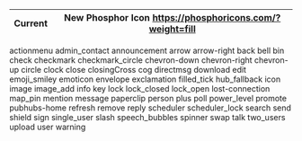 | Current | New Phosphor Icon https://phosphoricons.com/?weight=fill |
| ------- | -------------------------------------------------------- |

actionmenu
admin_contact
announcement
arrow
arrow-right
back
bell
bin
check
checkmark
checkmark_circle
chevron-down
chevron-right
chevron-up
circle
clock
close
closingCross
cog
directmsg
download
edit
emoji_smiley
emoticon
envelope
exclamation
filled_tick
hub_fallback
icon
image
image_add
info
key
lock
lock_closed
lock_open
lost-connection
map_pin
mention
message
paperclip
person
plus
poll
power_level
promote
pubhubs-home
refresh
remove
reply
scheduler
scheduler_lock
search
send
shield
sign
single_user
slash
speech_bubbles
spinner
swap
talk
two_users
upload
user
warning
